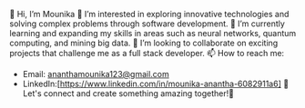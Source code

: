 👋 Hi, I’m Mounika
👀 I’m interested in exploring innovative technologies and solving complex problems through software development.
🌱 I’m currently learning and expanding my skills in areas such as neural networks, quantum computing, and mining big data.
💞️ I’m looking to collaborate on exciting projects that challenge me as a full stack developer.
📫 How to reach me: 
- Email: ananthamounika123@gmail.com
- LinkedIn:[https://www.linkedin.com/in/mounika-anantha-6082911a6]
🤝Let's connect and create something amazing together!🌟

